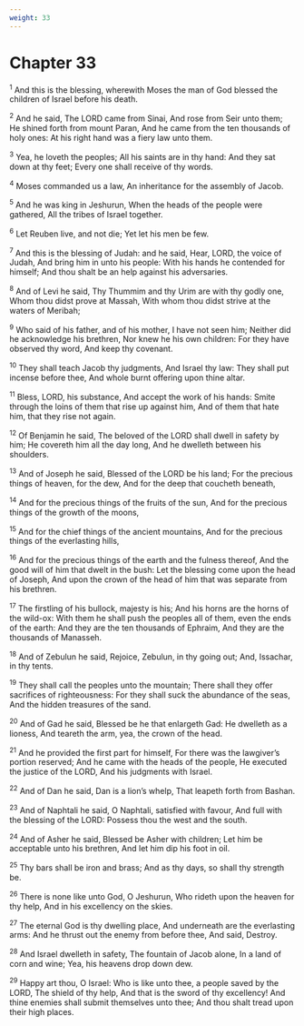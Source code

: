 ```yaml
---
weight: 33
---
```


# Chapter 33

<sup>1</sup> And this is the blessing, wherewith Moses the man of God blessed the children of Israel before his death. 

<sup>2</sup> And he said, The LORD came from Sinai, And rose from Seir unto them; He shined forth from mount Paran, And he came from the ten thousands of holy ones: At his right hand was a fiery law unto them. 

<sup>3</sup> Yea, he loveth the peoples; All his saints are in thy hand: And they sat down at thy feet; Every one shall receive of thy words. 

<sup>4</sup> Moses commanded us a law, An inheritance for the assembly of Jacob. 

<sup>5</sup> And he was king in Jeshurun, When the heads of the people were gathered, All the tribes of Israel together. 

<sup>6</sup> Let Reuben live, and not die; Yet let his men be few. 

<sup>7</sup> And this is the blessing of Judah: and he said, Hear, LORD, the voice of Judah, And bring him in unto his people: With his hands he contended for himself; And thou shalt be an help against his adversaries. 

<sup>8</sup> And of Levi he said, Thy Thummim and thy Urim are with thy godly one, Whom thou didst prove at Massah, With whom thou didst strive at the waters of Meribah; 

<sup>9</sup> Who said of his father, and of his mother, I have not seen him; Neither did he acknowledge his brethren, Nor knew he his own children: For they have observed thy word, And keep thy covenant. 

<sup>10</sup> They shall teach Jacob thy judgments, And Israel thy law: They shall put incense before thee, And whole burnt offering upon thine altar. 

<sup>11</sup> Bless, LORD, his substance, And accept the work of his hands: Smite through the loins of them that rise up against him, And of them that hate him, that they rise not again. 

<sup>12</sup> Of Benjamin he said, The beloved of the LORD shall dwell in safety by him; He covereth him all the day long, And he dwelleth between his shoulders. 

<sup>13</sup> And of Joseph he said, Blessed of the LORD be his land; For the precious things of heaven, for the dew, And for the deep that coucheth beneath, 

<sup>14</sup> And for the precious things of the fruits of the sun, And for the precious things of the growth of the moons, 

<sup>15</sup> And for the chief things of the ancient mountains, And for the precious things of the everlasting hills, 

<sup>16</sup> And for the precious things of the earth and the fulness thereof, And the good will of him that dwelt in the bush: Let the blessing come upon the head of Joseph, And upon the crown of the head of him that was separate from his brethren. 

<sup>17</sup> The firstling of his bullock, majesty is his; And his horns are the horns of the wild-ox: With them he shall push the peoples all of them, even the ends of the earth: And they are the ten thousands of Ephraim, And they are the thousands of Manasseh. 

<sup>18</sup> And of Zebulun he said, Rejoice, Zebulun, in thy going out; And, Issachar, in thy tents. 

<sup>19</sup> They shall call the peoples unto the mountain; There shall they offer sacrifices of righteousness: For they shall suck the abundance of the seas, And the hidden treasures of the sand. 

<sup>20</sup> And of Gad he said, Blessed be he that enlargeth Gad: He dwelleth as a lioness, And teareth the arm, yea, the crown of the head. 

<sup>21</sup> And he provided the first part for himself, For there was the lawgiver’s portion reserved; And he came with the heads of the people, He executed the justice of the LORD, And his judgments with Israel. 

<sup>22</sup> And of Dan he said, Dan is a lion’s whelp, That leapeth forth from Bashan. 

<sup>23</sup> And of Naphtali he said, O Naphtali, satisfied with favour, And full with the blessing of the LORD: Possess thou the west and the south. 

<sup>24</sup> And of Asher he said, Blessed be Asher with children; Let him be acceptable unto his brethren, And let him dip his foot in oil. 

<sup>25</sup> Thy bars shall be iron and brass; And as thy days, so shall thy strength be. 

<sup>26</sup> There is none like unto God, O Jeshurun, Who rideth upon the heaven for thy help, And in his excellency on the skies. 

<sup>27</sup> The eternal God is thy dwelling place, And underneath are the everlasting arms: And he thrust out the enemy from before thee, And said, Destroy. 

<sup>28</sup> And Israel dwelleth in safety, The fountain of Jacob alone, In a land of corn and wine; Yea, his heavens drop down dew. 

<sup>29</sup> Happy art thou, O Israel: Who is like unto thee, a people saved by the LORD, The shield of thy help, And that is the sword of thy excellency! And thine enemies shall submit themselves unto thee; And thou shalt tread upon their high places. 


